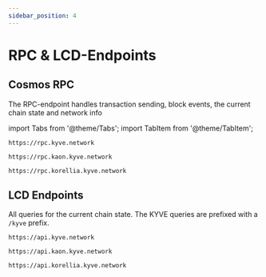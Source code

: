 ```yaml
---
sidebar_position: 4
---
```


# RPC & LCD-Endpoints

## Cosmos RPC

The RPC-endpoint handles transaction sending, block events, the current chain state and network info

import Tabs from '@theme/Tabs';
import TabItem from '@theme/TabItem';

<Tabs groupId="network">
  <TabItem value="kyve" label="Mainnet">

```
https://rpc.kyve.network
```

  </TabItem>
  <TabItem value="kaon" label="Kaon">

```
https://rpc.kaon.kyve.network
```

  </TabItem>
  <TabItem value="korellia" label="Korellia">

```
https://rpc.korellia.kyve.network
```

  </TabItem>
</Tabs>

## LCD Endpoints

All queries for the current chain state. The KYVE queries are prefixed with a `/kyve` prefix.

<Tabs groupId="network">
  <TabItem value="kyve" label="Mainnet">

```
https://api.kyve.network
```

  </TabItem>
  <TabItem value="kaon" label="Kaon">

```
https://api.kaon.kyve.network
```

  </TabItem>
  <TabItem value="korellia" label="Korellia">

```
https://api.korellia.kyve.network
```

  </TabItem>
</Tabs>
